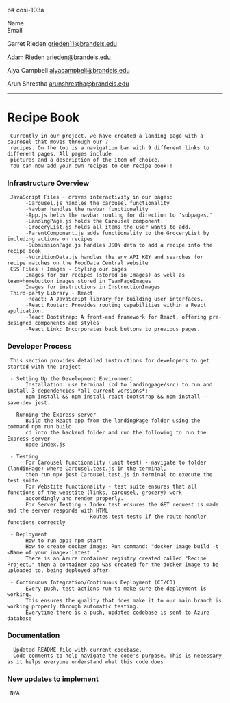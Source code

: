 p# cosi-103a

Name      
Email

Garret Rieden
grieden11@brandeis.edu

Adam Rieden
arieden@brandeis.edu

Alya Campbell
alyacampbell@brandeis.edu

Arun Shrestha
arunshrestha@brandeis.edu


-----------------------------------------------------
# Recipe Book
     Currently in our project, we have created a landing page with a caurosel that moves through our 7
     recipes. On the top is a navigation bar with 9 different links to different pages. All pages include 
     pictures and a description of the item of choice. 
     You can now add your own recipes to our recipe book!!


### Infrastructure Overview
     JavaScript Files - drives interactivity in our pages:
          -Carousel.js handles the carousel functionality
          -Navbar handles the navbar functionality
          -App.js helps the navbar routing for direction to 'subpages.' 
          -LandingPage.js holds the Carousel component. 
          -GroceryList.js holds all items the user wants to add.
          -ParentComponent.js adds functionality to the GroceryList by including actions on recipes
          -SubmissionPage.js handles JSON data to add a recipe into the recipe book
          -NutritionData.js handles the env API KEY and searches for recipe matches on the FoodData Central website
     CSS Files + Images - Styling our pages 
          Images for our recipes (stored in Images) as well as team+homebutton images stored in TeamPageImages
          Images for instructions in InstructionImages
     Third-party Library - React
          -React: A JavaScript library for building user interfaces.
          -React Router: Provides routing capabilities within a React application.
          -React Bootstrap: A front-end framework for React, offering pre-designed components and styles
          -React Link: Encorporates back buttons to previous pages.


### Developer Process
     This section provides detailed instructions for developers to get started with the project

     - Setting Up the Development Environment
          Installation: use terminal (cd to landingpage/src) to run and install 3 dependencies *all current versions*: 
          npm install && npm install react-bootstrap && npm install --save-dev jest.

     - Running the Express server
          Build the React app from the landingPage folder using the command npm run build
          cd into the backend folder and run the following to run the Express server
          node index.js

     - Testing
          For Carousel functionality (unit test) - navigate to folder (landinPage) where Carousel.test.js in the terminal, 
          then run npx jest Carousel.test.js in terminal to execute the test suite.
          For Webstite functionality - test suite ensures that all functions of the webstite (links, carousel, grocery) work 
          accordingly and render properly.
          For Server Testing - Index.test ensures the GET request is made and the server responds with HTML
                               Routes.test tests if the route handler functions correctly       

     - Deployment
          How to run app: npm start
          How to create docker image: Run command: "docker image build -t <Name of your image>:latest ."
          There is an Azure container registry created called "Recipe Project," then a container app was created for the docker image to be uploaded to, being deployed after.
          
     - Continuous Integration/Continuous Deployment (CI/CD)
          Every push, test actions run to make sure the deployment is working. 
          This ensures the quality that does make it to our main branch is working properly through automatic testing.
          Everytime there is a push, updated codebase is sent to Azure database

### Documentation
     -Updated README file with current codebase.
     -Code comments to help navigate the code's purpose. This is necessary as it helps everyone understand what this code does

### New updates to implement
     N/A





